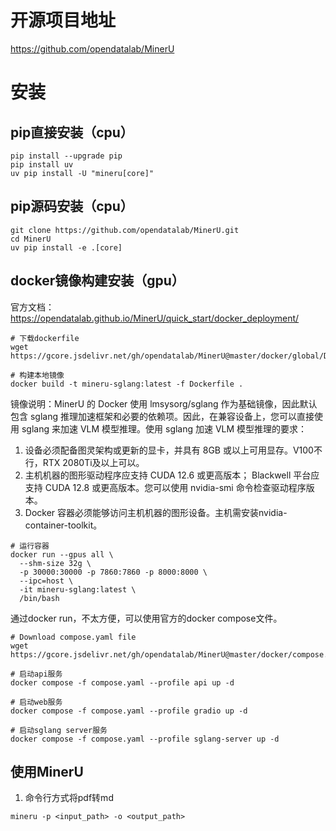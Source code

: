 # 开源项目地址
https://github.com/opendatalab/MinerU

# 安装
## pip直接安装（cpu）
```
pip install --upgrade pip
pip install uv
uv pip install -U "mineru[core]"
```

## pip源码安装（cpu）
```
git clone https://github.com/opendatalab/MinerU.git
cd MinerU
uv pip install -e .[core]
```
## docker镜像构建安装（gpu）
官方文档：https://opendatalab.github.io/MinerU/quick_start/docker_deployment/
```
# 下载dockerfile
wget https://gcore.jsdelivr.net/gh/opendatalab/MinerU@master/docker/global/Dockerfile

# 构建本地镜像
docker build -t mineru-sglang:latest -f Dockerfile .
```
镜像说明：MinerU 的 Docker 使用 lmsysorg/sglang 作为基础镜像，因此默认包含 sglang 推理加速框架和必要的依赖项。因此，在兼容设备上，您可以直接使用 sglang 来加速 VLM 模型推理。使用 sglang 加速 VLM 模型推理的要求：
1. 设备必须配备图灵架构或更新的显卡，并具有 8GB 或以上可用显存。V100不行，RTX 2080Ti及以上可以。
2. 主机机器的图形驱动程序应支持 CUDA 12.6 或更高版本； Blackwell 平台应支持 CUDA 12.8 或更高版本。您可以使用 nvidia-smi 命令检查驱动程序版本。
3. Docker 容器必须能够访问主机机器的图形设备。主机需安装nvidia-container-toolkit。

```
# 运行容器
docker run --gpus all \
  --shm-size 32g \
  -p 30000:30000 -p 7860:7860 -p 8000:8000 \
  --ipc=host \
  -it mineru-sglang:latest \
  /bin/bash
```
通过docker run，不太方便，可以使用官方的docker compose文件。
```
# Download compose.yaml file
wget https://gcore.jsdelivr.net/gh/opendatalab/MinerU@master/docker/compose.yaml

# 启动api服务
docker compose -f compose.yaml --profile api up -d

# 启动web服务
docker compose -f compose.yaml --profile gradio up -d

# 启动sglang server服务
docker compose -f compose.yaml --profile sglang-server up -d
```

## 使用MinerU
1. 命令行方式将pdf转md
```
mineru -p <input_path> -o <output_path>
```